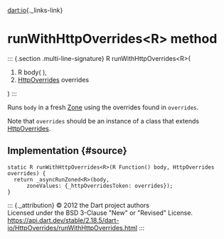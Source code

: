 [dart:io](../../dart-io/dart-io-library){._links-link}

runWithHttpOverrides\<R\> method
================================

::: {.section .multi-line-signature}
R runWithHttpOverrides\<R\>(

1.  R body( ),
2.  [HttpOverrides](../httpoverrides-class) overrides

)
:::

Runs `body` in a fresh [Zone](../../dart-async/zone-class) using the
overrides found in `overrides`.

Note that `overrides` should be an instance of a class that extends
[HttpOverrides](../httpoverrides-class).

Implementation {#source}
--------------

``` {.language-dart data-language="dart"}
static R runWithHttpOverrides<R>(R Function() body, HttpOverrides overrides) {
  return _asyncRunZoned<R>(body,
      zoneValues: {_httpOverridesToken: overrides});
}
```

::: {._attribution}
© 2012 the Dart project authors\
Licensed under the BSD 3-Clause \"New\" or \"Revised\" License.\
<https://api.dart.dev/stable/2.18.5/dart-io/HttpOverrides/runWithHttpOverrides.html>
:::
